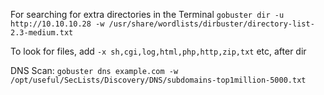 For searching for extra directories in the Terminal
`gobuster dir -u http://10.10.10.28 -w /usr/share/wordlists/dirbuster/directory-list-2.3-medium.txt`

To look for files, add `-x sh,cgi,log,html,php,http,zip,txt` etc, after dir

DNS Scan:
`gobuster dns example.com -w /opt/useful/SecLists/Discovery/DNS/subdomains-top1million-5000.txt`
